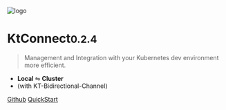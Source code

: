 ![logo](media/logo.png)

# KtConnect<small>0.2.4</small>

> Management and Integration with your Kubernetes dev environment more efficient.

- **Local** ⇋ **Cluster**
- (with KT-Bidirectional-Channel)

[Github](https://github.com/alibaba/kt-connect)
[QuickStart](/en-us/quickstart)
